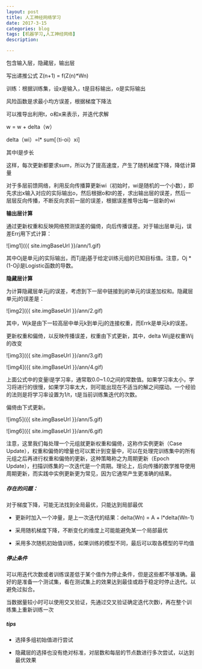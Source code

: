 ```yaml
---
layout: post
title: 人工神经网络学习
date: 2017-3-15
categories: blog
tags: [机器学习,人工神经网络]
description:

---
```

包含输入层，隐藏层，输出层

写出递推公式  Z(n+1) = f(Z(n)*Wn)

训练：根据训练集，设x是输入，t是目标输出，o是实际输出

风险函数是求最小均方误差，根据梯度下降法

可以推导出利用t，o和x来表示，并迭代求解

w = w + delta（w）

delta（wi）=l* sum[（ti-oi）xi]

其中l是步长

这样，每次更新都要求sum，所以为了提高速度，产生了随机梯度下降，降低计算量

对于多层前馈网络，利用反向传播算更新wi（初始时，wi是随机的一个小数），即先求出x输入对应的实际输出o，然后根据o和t的差，求出输出层的误差，然后一层层反向传播，不断反向求前一层的误差，根据误差推导出每一层新的wi

**输出层计算**

通过更新权重和反映网络预测误差的偏倚，向后传播误差。对于输出层单元j，误差Errj用下式计算：


![img1]({{ site.imgBaseUrl }}/ann/1.gif)

其中Oj是单元j的实际输出，而Tj是j基于给定训练元组的已知目标值。注意，Oj * (1-Oj)是Logistic函数的导数。

**隐藏层计算**

为计算隐藏层单元j的误差，考虑到下一层中链接到j的单元的误差加权和。隐藏层单元j的误差是：

![img2]({{ site.imgBaseUrl }}/ann/2.gif)


其中，Wjk是由下一较高层中单元k到单元j的连接权重，而Errk是单元k的误差。

更新权重和偏倚，以反映传播误差，权重由下式更新，其中，delta Wij是权重Wij的改变

![img3]({{ site.imgBaseUrl }}/ann/3.gif)

![img4]({{ site.imgBaseUrl }}/ann/4.gif)

上面公式中的变量l是学习率，通常取0.0~1.0之间的常数值。如果学习率太小，学习将进行的很慢，如果学习率太大，则可能出现在不适当的解之间摆动。一个经验的法则是将学习率设置为1/t，t是当前训练集迭代的次数。

偏倚由下式更新。

![img5]({{ site.imgBaseUrl }}/ann/5.gif)

![img6]({{ site.imgBaseUrl }}/ann/6.gif)

注意，这里我们每处理一个元组就更新权重和偏倚，这称作实例更新（Case Update），权重和偏倚的增量也可以累计到变量中，可以在处理完训练集中的所有元组之后再进行权重和偏倚的更新，这种策略称之为周期更新（Epoch Update），扫描训练集的一次迭代是一个周期。理论上，后向传播的数学推导使用周期更新，而实践中实例更新更为常见，因为它通常产生更准确的结果。




##### 存在的问题：
对于梯度下降，可能无法找到全局最优，只能达到局部最优

- 更新时加入一个冲量，是上一次迭代的结果：delta(Wn) = A + l*delta(Wn-1)

- 采用随机梯度下降，不断变化的维度上可能能避免某一个局部最优

- 采用多次随机初始值训练，如果训练的模型不同，最后可以取各模型的平均值

##### 停止条件

可以用迭代次数或者训练误差低于某个值作为停止条件，但是这些都不够准确。最好的是准备一个测试集，看在测试集上的效果达到最佳或趋于稳定时停止迭代。以避免过拟合。

当数据量较小时可以使用交叉验证，先通过交叉验证确定迭代次数i，再在整个训练集上重新训练一次

##### tips

- 选择多组初始值进行尝试

- 隐藏层的选择也没有绝对标准，对层数和每层的节点数进行多次尝试，以达到最优效果






